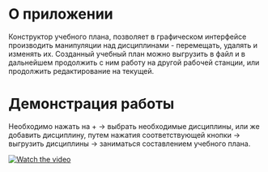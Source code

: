 # О приложении

Конструктор учебного плана, позволяет в графическом интерфейсе производить манипуляции над дисциплинами - перемещать, удалять и изменять их. Созданный учебный план можно выгрузить в файл и в дальнейшем продолжить с ним работу на другой рабочей станции, или продолжить редактирование на текущей. 

# Демонстрация работы

Необходимо нажать на + -> выбрать необходимые дисциплины, или же добавить дисциплину, путем нажатия соответствующей кнопки -> выгрузить дисциплины -> заниматься составлением учебного плана.


[![Watch the video](https://img.youtube.com/vi/zwbc2c6SUZA/maxresdefault.jpg)](https://youtu.be/zwbc2c6SUZA)


